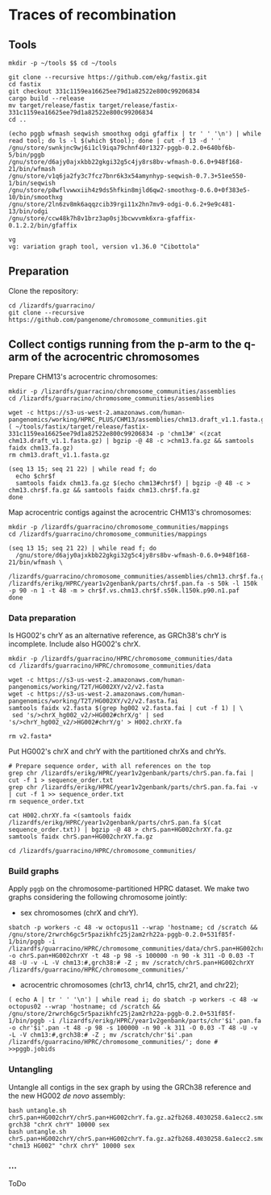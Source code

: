 # Traces of recombination

## Tools

```shell
mkdir -p ~/tools $$ cd ~/tools

git clone --recursive https://github.com/ekg/fastix.git
cd fastix
git checkout 331c1159ea16625ee79d1a82522e800c99206834
cargo build --release
mv target/release/fastix target/release/fastix-331c1159ea16625ee79d1a82522e800c99206834
cd ..

(echo pggb wfmash seqwish smoothxg odgi gfaffix | tr ' ' '\n') | while read tool; do ls -l $(which $tool); done | cut -f 13 -d ' '
/gnu/store/swnkjnc9wj6i1cl9iqa79chnf40r1327-pggb-0.2.0+640bf6b-5/bin/pggb
/gnu/store/d6ajy0ajxkbb22gkgi32g5c4jy8rs8bv-wfmash-0.6.0+948f168-21/bin/wfmash
/gnu/store/v1q6ja2fy3c7fcz7bnr6k3x54amynhyp-seqwish-0.7.3+51ee550-1/bin/seqwish
/gnu/store/p8wflvwwxiih4z9ds5hfkin8mjld6qw2-smoothxg-0.6.0+0f383e5-10/bin/smoothxg
/gnu/store/2ln6zv8mk6aqqzcib39rgi11x2hn7mv9-odgi-0.6.2+9e9c481-13/bin/odgi
/gnu/store/ccw48k7h8v1brz3ap0sj3bcwvvmk6xra-gfaffix-0.1.2.2/bin/gfaffix

vg
vg: variation graph tool, version v1.36.0 "Cibottola"
```

## Preparation

Clone the repository:

```shell
cd /lizardfs/guarracino/
git clone --recursive https://github.com/pangenome/chromosome_communities.git
```

## Collect contigs running from the p-arm to the q-arm of the acrocentric chromosomes

Prepare CHM13's acrocentric chromosomes:

```shell
mkdir -p /lizardfs/guarracino/chromosome_communities/assemblies
cd /lizardfs/guarracino/chromosome_communities/assemblies

wget -c https://s3-us-west-2.amazonaws.com/human-pangenomics/working/HPRC_PLUS/CHM13/assemblies/chm13.draft_v1.1.fasta.gz
( ~/tools/fastix/target/release/fastix-331c1159ea16625ee79d1a82522e800c99206834 -p 'chm13#' <(zcat chm13.draft_v1.1.fasta.gz) | bgzip -@ 48 -c >chm13.fa.gz && samtools faidx chm13.fa.gz)
rm chm13.draft_v1.1.fasta.gz

(seq 13 15; seq 21 22) | while read f; do
  echo $chr$f
  samtools faidx chm13.fa.gz $(echo chm13#chr$f) | bgzip -@ 48 -c > chm13.chr$f.fa.gz && samtools faidx chm13.chr$f.fa.gz
done
```

Map acrocentric contigs against the acrocentric CHM13's chromosomes:

```shell
mkdir -p /lizardfs/guarracino/chromosome_communities/mappings
cd /lizardfs/guarracino/chromosome_communities/mappings

(seq 13 15; seq 21 22) | while read f; do
  /gnu/store/d6ajy0ajxkbb22gkgi32g5c4jy8rs8bv-wfmash-0.6.0+948f168-21/bin/wfmash \
  /lizardfs/guarracino/chromosome_communities/assemblies/chm13.chr$f.fa.gz /lizardfs/erikg/HPRC/year1v2genbank/parts/chr$f.pan.fa -s 50k -l 150k -p 90 -n 1 -t 48 -m > chr$f.vs.chm13.chr$f.s50k.l150k.p90.n1.paf
done
```

### Data preparation

ls HG002's chrY as an alternative reference, as GRCh38's chrY is incomplete. Include also HG002's chrX.

```
mkdir -p /lizardfs/guarracino/HPRC/chromosome_communities/data
cd /lizardfs/guarracino/HPRC/chromosome_communities/data

wget -c https://s3-us-west-2.amazonaws.com/human-pangenomics/working/T2T/HG002XY/v2/v2.fasta
wget -c https://s3-us-west-2.amazonaws.com/human-pangenomics/working/T2T/HG002XY/v2/v2.fasta.fai
samtools faidx v2.fasta $(grep hg002 v2.fasta.fai | cut -f 1) | \
 sed 's/>chrX_hg002_v2/>HG002#chrX/g' | sed 's/>chrY_hg002_v2/>HG002#chrY/g' > H002.chrXY.fa

rm v2.fasta*
```

Put HG002's chrX and chrY with the partitioned chrXs and chrYs.

```
# Prepare sequence order, with all references on the top
grep chr /lizardfs/erikg/HPRC/year1v2genbank/parts/chrS.pan.fa.fai | cut -f 1 > sequence_order.txt
grep chr /lizardfs/erikg/HPRC/year1v2genbank/parts/chrS.pan.fa.fai -v | cut -f 1 >> sequence_order.txt
rm sequence_order.txt

cat H002.chrXY.fa <(samtools faidx /lizardfs/erikg/HPRC/year1v2genbank/parts/chrS.pan.fa $(cat sequence_order.txt)) | bgzip -@ 48 > chrS.pan+HG002chrXY.fa.gz
samtools faidx chrS.pan+HG002chrXY.fa.gz

cd /lizardfs/guarracino/HPRC/chromosome_communities/
```

### Build graphs

Apply `pggb` on the chromosome-partitioned HPRC dataset. We make two graphs considering the following chromosome
jointly:

- sex chromosomes (chrX and chrY).

```
sbatch -p workers -c 48 -w octopus11 --wrap 'hostname; cd /scratch && /gnu/store/2rwrch6gc5r5pazikhfc25j2am2rh22a-pggb-0.2.0+531f85f-1/bin/pggb -i /lizardfs/guarracino/HPRC/chromosome_communities/data/chrS.pan+HG002chrXY.fa.gz -o chrS.pan+HG002chrXY -t 48 -p 98 -s 100000 -n 90 -k 311 -O 0.03 -T 48 -U -v -L -V chm13:#,grch38:# -Z ; mv /scratch/chrS.pan+HG002chrXY /lizardfs/guarracino/HPRC/chromosome_communities/'
```

- acrocentric chromosomes (chr13, chr14, chr15, chr21, and chr22);

```
( echo A | tr ' ' '\n') | while read i; do sbatch -p workers -c 48 -w octopus02 --wrap 'hostname; cd /scratch && /gnu/store/2rwrch6gc5r5pazikhfc25j2am2rh22a-pggb-0.2.0+531f85f-1/bin/pggb -i /lizardfs/erikg/HPRC/year1v2genbank/parts/chr'$i'.pan.fa -o chr'$i'.pan -t 48 -p 98 -s 100000 -n 90 -k 311 -O 0.03 -T 48 -U -v -L -V chm13:#,grch38:# -Z ; mv /scratch/chr'$i'.pan /lizardfs/guarracino/HPRC/chromosome_communities/'; done # >>pggb.jobids
```

### Untangling

Untangle all contigs in the sex graph by using the GRCh38 reference and the new HG002 _de novo_ assembly:

```
bash untangle.sh chrS.pan+HG002chrY/chrS.pan+HG002chrY.fa.gz.a2fb268.4030258.6a1ecc2.smooth.og.gz grch38 "chrX chrY" 10000 sex
bash untangle.sh chrS.pan+HG002chrY/chrS.pan+HG002chrY.fa.gz.a2fb268.4030258.6a1ecc2.smooth.og.gz "chm13 HG002" "chrX chrY" 10000 sex
```


### ...

ToDo
